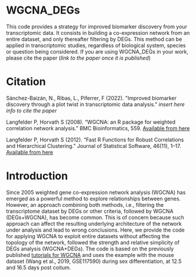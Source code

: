 # WGCNA_DEGs
This code provides a strategy for improved biomarker discovery from your transcriptomic data. It consists in building a co-expression network from an entire dataset, and only thereafter filtering by DEGs. This method can be applied in transcriptomic studies, regardless of biological system, species or question being considered.
If you are using WGCNA_DEGs in your work, please cite the paper (*link to the paper once it is published*)

# Citation
Sánchez-Baizán, N., Ribas, L., Piferrer, F (2022). "Improved biomarker discovery through a plot twist in transcriptomic data analysis." *insert here info to cite the paper*

Langfelder P, Horvath S (2008). “WGCNA: an R package for weighted correlation network analysis.” BMC Bioinformatics, 559. [Available from here](https://bmcbioinformatics.biomedcentral.com/articles/10.1186/1471-2105-9-559.)

Langfelder P, Horvath S (2012). “Fast R Functions for Robust Correlations and Hierarchical Clustering.” Journal of Statistical Software, 46(11), 1–17. [Available from  here](https://www.jstatsoft.org/v46/i11/.)
    


# Introduction
Since 2005 weighted gene co-expression network analysis (WGCNA) has emerged as a powerful method to explore relationships between genes. However, an approach combining both methods, i.e., filtering the transcriptome dataset by DEGs or other criteria, followed by WGCNA (DEGs+WGCNA), has become common. This is of concern because such approach can affect the resulting underlying architecture of the network under analysis and lead to wrong conclusions. Here, we provide the code for applying WGCNA to exploit entire datasets without affecting the topology of the network, followed the strength and relative simplicity of DEGs analysis (WGCNA+DEGs). The code is based on the previously published [tutorials for WGCNA](https://horvath.genetics.ucla.edu/html/CoexpressionNetwork/Rpackages/WGCNA/Tutorials/) and uses the example with the mouse dataset (Wang et al., 2019, GSE117590) during sex differentiation, at 12.5 and 16.5 days post coitum. 

